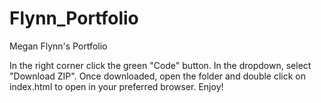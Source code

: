 # Flynn_Portfolio
 Megan Flynn's Portfolio


In the right corner click the green "Code" button. In the dropdown, select "Download ZIP". Once downloaded, open the folder and double click on index.html to open in your preferred browser. Enjoy!
